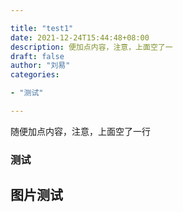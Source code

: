 ```yaml
---

title: "test1"
date: 2021-12-24T15:44:48+08:00
description: 便加点内容，注意，上面空了一 
draft: false
author: "刘易"
categories:

- "测试"

---
```


随便加点内容，注意，上面空了一行

### 测试

## 图片测试 



